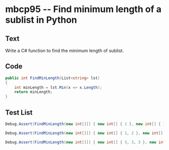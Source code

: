# mbcp95 -- Find minimum length of a sublist in Python

## Text

Write a C# function to find the minimum length of sublist.

## Code

```csharp
public int FindMinLength(List<string> lst)  
{  
    int minLength = lst.Min(x => x.Length);  
    return minLength;  
}
```

## Test List

```csharp
Debug.Assert(FindMinLength(new int[][] { new int[] { 1 }, new int[] { 1, 2 } }) == 1);
```

```csharp
Debug.Assert(FindMinLength(new int[][] { new int[] { 1, 2 }, new int[] { 1, 2, 3 }, new int[] { 1, 2, 3, 4 } }) == 2);
```

```csharp
Debug.Assert(FindMinLength(new int[][] { new int[] { 3, 3, 3 }, new int[] { 4, 4, 4, 4 } }) == 3);
```
